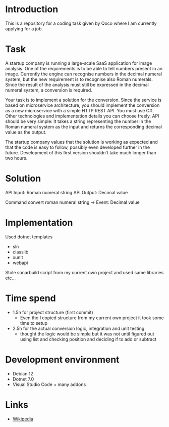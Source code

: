 # Introduction
This is a repository for a coding task given by Qoco where I am currently applying for a job.

# Task
A startup company is running a large-scale SaaS application for image analysis. One of the
requirements is to be able to tell numbers present in an image. Currently the engine can
recognise numbers in the decimal numeral system, but the new requirement is to recognise
also Roman numerals. Since the result of the analysis must still be expressed in the decimal
numeral system, a conversion is required.

Your task is to implement a solution for the conversion. Since the service is based on
microservice architecture, you should implement the conversion as a new microservice with
a simple HTTP REST API. You must use C#. Other technologies and implementation details
you can choose freely. API should be very simple: It takes a string representing the number
in the Roman numeral system as the input and returns the corresponding decimal value as
the output.

The startup company values that the solution is working as expected and that the code is
easy to follow, possibly even developed further in the future. Development of this first version
shouldn’t take much longer than two hours.

# Solution

API Input: Roman numeral string
API Output: Decimal value

Command convert roman numeral string -> Event: Decimal value

# Implementation
Used dotnet templates
- sln
- classlib
- xunit
- webapi

Stole sonarbuild script from my current own project and used same libraries etc...

# Time spend
- 1.5h for project structure (first commit)
    - Even tho I copied structure from my current own project it took some time to setup
- 2.5h for the actual conversion logic, integration and unit testing
    - thought the logic would be simple but it was not until figured out using list and
    checking position and deciding if to add or subtract

# Development environment
- Debian 12
- Dotnet 7.0
- Visual Studio Code + many addons

# Links
- [Wikipedia](https://en.wikipedia.org/wiki/Roman_numerals)
